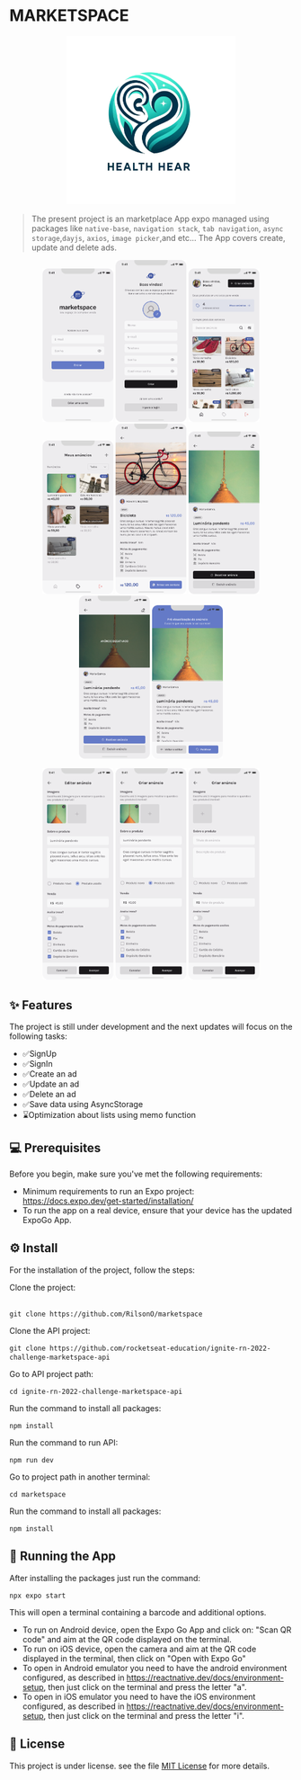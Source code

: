 # MARKETSPACE

<p align="center">
  <img src="./src/assets/logo.png" width=300px>
</p>

> The present project is an marketplace App expo managed using packages like `native-base`, `navigation stack`, `tab navigation`, `async storage`,`dayjs`, `axios`, `image picker`,and etc... The App covers create, update and delete ads.

<p  align="center">
  <img src="./assets/readme/image-1.png" width=25%>
  <img src="./assets/readme/image-2.png" width=25%>
  <img src="./assets/readme/image-3.png" width=25%>
  <img src="./assets/readme/image-4.png" width=25%>
  <img src="./assets/readme/image-5.png" width=25%>
  <img src="./assets/readme/image-6.png" width=25%>
  <img src="./assets/readme/image-7.png" width=25%>
  <img src="./assets/readme/image-8.png" width=25%>
</p>

<p  align="center">
  <img src="./assets/readme/image-9.png" width=25%>
  <img src="./assets/readme/image-10.png" width=25%>
  <img src="./assets/readme/image-11.png" width=25%>
</p>

## ✨ Features

The project is still under development and the next updates will focus on the following tasks:

- ✅SignUp
- ✅SignIn
- ✅Create an ad
- ✅Update an ad
- ✅Delete an ad
- ✅Save data using AsyncStorage
- ⌛Optimization about lists using memo function

## 💻 Prerequisites

Before you begin, make sure you've met the following requirements:

- Minimum requirements to run an Expo project: https://docs.expo.dev/get-started/installation/
- To run the app on a real device, ensure that your device has the updated ExpoGo App.

## ⚙️ Install

For the installation of the project, follow the steps:

Clone the project:

```

git clone https://github.com/RilsonO/marketspace
```

Clone the API project:

```
git clone https://github.com/rocketseat-education/ignite-rn-2022-challenge-marketspace-api
```

Go to API project path:

```
cd ignite-rn-2022-challenge-marketspace-api
```

Run the command to install all packages:

```
npm install
```

Run the command to run API:

```
npm run dev
```

Go to project path in another terminal:

```
cd marketspace
```

Run the command to install all packages:

```
npm install
```

## 🚀 Running the App

After installing the packages just run the command:

```
npx expo start
```

This will open a terminal containing a barcode and additional options.

- To run on Android device, open the Expo Go App and click on: "Scan QR code" and aim at the QR code displayed on the terminal.
- To run on iOS device, open the camera and aim at the QR code displayed in the terminal, then click on "Open with Expo Go"
- To open in Android emulator you need to have the android environment configured, as described in https://reactnative.dev/docs/environment-setup, then just click on the terminal and press the letter "a".
- To open in iOS emulator you need to have the iOS environment configured, as described in https://reactnative.dev/docs/environment-setup, then just click on the terminal and press the letter "i".

## 📝 License

This project is under license. see the file [MIT License](https://opensource.org/licenses/MIT) for more details.
